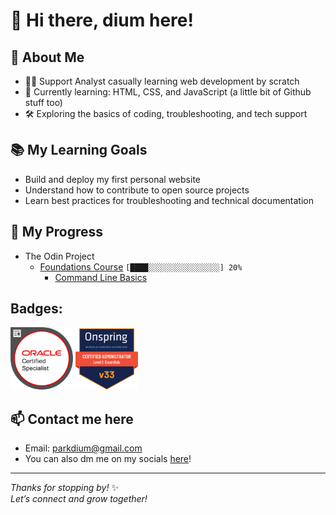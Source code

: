# 👋 Hi there, dium here!

## 🌱 About Me
- 🧑‍💻 Support Analyst casually learning web development by scratch
- 🚀 Currently learning: HTML, CSS, and JavaScript (a little bit of Github stuff too)
- 🛠️ Exploring the basics of coding, troubleshooting, and tech support

## 📚 My Learning Goals
- Build and deploy my first personal website
- Understand how to contribute to open source projects
- Learn best practices for troubleshooting and technical documentation

## 📖 My Progress
- The Odin Project
     - <a href="https://www.theodinproject.com/paths/foundations/courses/foundations">Foundations Course</a> `[████░░░░░░░░░░░░░░░░] 20%`
          - <a href="https://www.theodinproject.com/lessons/foundations-command-line-basics">Command Line Basics</a>

## Badges:
<img src="images/Oracle-Certification-badge_OC-Specialist600X600.png" width="100" alt="Oracle Global Human Resources Cloud 2019 Certified Implementation Specialist"/> <img src="images/onspring-badge-58626.png" width="100" alt="Certified Onspring Administrator - Level 1: Essentials"/>

## 📫 Contact me here
- Email: parkdium@gmail.com
- You can also dm me on my socials <a href="https://bento.me/dium">here</a>!
  
---

_Thanks for stopping by!_ ✨  
_Let’s connect and grow together!_
